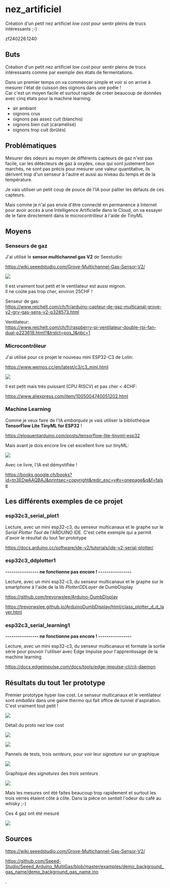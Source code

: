 # nez_artificiel
Création d'un petit nez artificiel *low cost* pour sentir pleins de trucs intéressants ;-)

zf240226.1240


## Buts
Création d'un petit nez artificiel *low cost* pour sentir pleins de trucs intéressants comme par exemple des états de fermentations.

Dans un premier temps on va commencer simple et voir si on arrive à mesurer l'état de cuisson des oignons dans une poêle !<br>
Car c'est un moyen facile et surtout rapide de créer beaucoup de données avec cinq états pour la machine learning:

* air ambiant
* oignons crus
* oignons pas assez cuit (blanchis)
* oignons bien cuit (caramélisé)
* oignons trop cuit (brûlés)


## Problématiques
Mesurer des odeurs au moyen de différents capteurs de gaz  n'est pas facile, car les détecteurs de gaz à oxydes, ceux qui sont justement bon marchés, ne sont pas précis pour mesurer une valeur quantitative, ils dérivent trop d'un senseur à l'autre et aussi au niveau du temps et de la température.

Je vais utiliser un petit coup de pouce de l'IA pour pallier les défauts de ces capteurs.

Mais comme je n'ai pas envie d'être connecté en permanence à Internet pour avoir accès à une Intelligence Artificielle dans le Cloud, on va essayer de le faire directement dans le microcontrôleur à l'aide de TinyML


## Moyens
### Senseurs de gaz
J'ai utilisé le **sensor multichannel gas V2** de Seestudio:

https://wiki.seeedstudio.com/Grove-Multichannel-Gas-Sensor-V2/

![](https://raw.githubusercontent.com/zuzu59/nez_artificiel/master/images/sensor_multichannels.jpg)


Il est vraiment tout petit et le ventilateur est aussi mignon.<br>
Il ne coûte pas trop cher, environ 25CHF !

Senseur de gas:<br>
https://www.reichelt.com/ch/fr/arduino-capteur-de-gaz-multicanal-grove-v2-grv-gas-sens-v2-p328573.html

Ventilateur:<br>
https://www.reichelt.com/ch/fr/raspberry-pi-ventilateur-double-rpi-fan-dual-p223618.html?&trstct=pos_1&nbc=1


### Microcontrôleur
J'ai utilisé pour ce projet le nouveau mini ESP32-C3 de Lolin:

https://www.wemos.cc/en/latest/c3/c3_mini.html

![](https://raw.githubusercontent.com/zuzu59/nez_artificiel/master/images/mini_esp32_c3.png)

Il est petit mais très puissant (CPU RISCV) et pas cher < 4CHF:

https://www.aliexpress.com/item/1005004740051202.html



### Machine Learning
Comme je veux faire de l'IA *embarquée* je vais utiliser la bibliothèque **TensorFlow Lite TinyML for ESP32** !

https://eloquentarduino.com/posts/tensorflow-lite-tinyml-esp32

Mais avant je dois encore lire cet excellent livre sur tinyML:

![](https://raw.githubusercontent.com/zuzu59/nez_artificiel/master/images/livre_tinyml.png)

Avec ce livre, l'IA est démystifiée !

https://books.google.ch/books?id=tn3EDwAAQBAJ&printsec=copyright&redir_esc=y#v=onepage&q&f=false


## Les différents exemples de ce projet
### esp32c3_serial_plot1
Lecture, avec un mini esp32-c3, du senseur multicanaux et le graphe sur le *Serial Plotter Tool* de l'ARDUINO IDE. C'est cette exemple qui a permit d'avoir le résultat du tout 1er prototype

https://docs.arduino.cc/software/ide-v2/tutorials/ide-v2-serial-plotter/


### esp32c3_ddplotter1
**---------------- ne fonctionne pas encore ! ----------------**

Lecture, avec un mini esp32-c3, du senseur multicanaux et le graphe sur le smartphone à l'aide de la lib *PlotterDDLayer* de DumbDisplay

https://github.com/trevorwslee/Arduino-DumbDisplay

https://trevorwslee.github.io/ArduinoDumbDisplay/html/class_plotter_d_d_layer.html


### esp32c3_serial_learning1
**---------------- ne fonctionne pas encore ! ----------------**

Lecture, avec un mini esp32-c3, du senseur multicanaux et formate la sortie série pour pouvoir l'utiliser avec Edge Impulse pour l'apprentissage de la machine learning

https://docs.edgeimpulse.com/docs/tools/edge-impulse-cli/cli-daemon


## Résultats du tout 1er prototype
Premier prototype hyper low cost. Le senseur multicanaux et le ventilateur sont *emballés* dans une gaine thermo qui fait office de tunnel d'aspiration. C'est vraiment tout petit !


![](https://raw.githubusercontent.com/zuzu59/nez_artificiel/master/images/nez_artificiel_proto1.jpg)

Détail du proto nez low cost

![](https://raw.githubusercontent.com/zuzu59/nez_artificiel/master/images/nez_artificiel_proto2.jpg)

![](https://raw.githubusercontent.com/zuzu59/nez_artificiel/master/images/nez_artificiel_proto3.jpg)

Pannels de tests, trois *senteurs*, pour *voir* leur *signature* sur un graphique

![](https://raw.githubusercontent.com/zuzu59/nez_artificiel/master/images/trois_senteurs.jpg)

Graphique des *signatures* des *trois senteurs*

![](https://raw.githubusercontent.com/zuzu59/nez_artificiel/master/images/signature_cafe_alcool1.png)

Mais les mesures ont été faites beaucoup trop rapidement et surtout les trois verres étaient côte à côte. Dans la pièce on *sentait* l'odeur du café au whisky ;-)

Ces 4 gaz ont été mesuré

![](https://raw.githubusercontent.com/zuzu59/nez_artificiel/master/images/4_gaz_mesures.png)






## Sources
https://wiki.seeedstudio.com/Grove-Multichannel-Gas-Sensor-V2/

https://github.com/Seeed-Studio/Seeed_Arduino_MultiGas/blob/master/examples/demo_background_gas_name/demo_background_gas_name.ino






.


